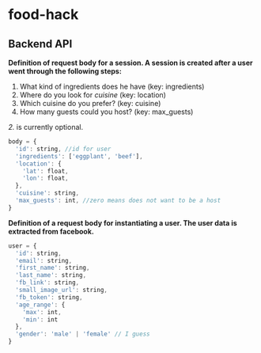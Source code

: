 # food-hack

## Backend API

**Definition of request body for a session. A session is created after a user went through the following steps:**

1. What kind of ingredients does he have (key: ingredients)
2. Where do you look for *cuisine* (key: location)
3. Which cuisine do you prefer? (key: cuisine)
4. How many guests could you host? (key: max_guests)

*2.* is currently optional.

```javascript
body = {
  'id': string, //id for user
  'ingredients': ['eggplant', 'beef'],
  'location': {
    'lat': float,
    'lon': float,
  },
  'cuisine': string,
  'max_guests': int, //zero means does not want to be a host
}
```


**Definition of a request body for instantiating a user. The user data is extracted from facebook.**
```javascript
user = {
  'id': string,
  'email': string,
  'first_name': string,
  'last_name': string,
  'fb_link': string,
  'small_image_url': string,
  'fb_token': string,
  'age_range': {
    'max': int,
    'min': int
  },
  'gender': 'male' | 'female' // I guess
}
```
